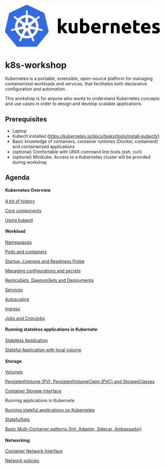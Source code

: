<img src="images/kubernetes.png" alt="Kubernetes" style="zoom:50%;" />

# k8s-workshop

Kubernetes is a portable, extensible, open-source platform for managing containerized workloads and services, that facilitates both declarative configuration and automation.

This workshop is for anyone who wants to understand Kubernetes concepts and use cases in order to design and develop scalable applications.



## Prerequisites

- Laptop
- Kubectl installed (https://kubernetes.io/docs/tasks/tools/install-kubectl/)
- Basic knowledge of containers, container runtimes (Docker, containerd) and containerized applications
- (optional) Comfortable with UNIX command line tools (ssh, curl)
- (optional) Minikube. Access to a Kubernetes cluster will be provided during workshop



## Agenda

#### Kubernetes Overview

[A bit of history](./01-Overview/01-History.md)

[Core components](./01-Overview/02-Core.md)

[Using kubectl](./01-Overview/03-kubectl.md)

#### Workload

[Namespaces](./02-Workload/01-Namespaces.md)

[Pods and containers](./02-Workload/02-Pods.md)

[Startup, Liveness and Readiness Probe](./02-Workload/03-Probes.md)

[Managing configurations and secrets](./02-Workload/04-ConfigMap.md)

[ReplicaSets, DaemonSets and Deployments](./02-Workload/05-Deployments.md)

[Services](./02-Workload/06-Services.md)

[Autoscaling](./02-Workload/07-Scaling.md)

[Ingress](./02-Workload/08-Ingress.md)

[Jobs and CronJobs](./02-Workload/09-Jobs.md)

#### Running stateless applications in Kubernete

[Stateless Application](./03-Deployment/01-Stateless.md)

[Stateful Application with local volume](./03-Deployment/02-Local.md)

#### Storage

[Volumes](./04-Storage/01-Volumes.md)

[PersistentVolume (PV), PersistentVolumeClaim (PVC) and StorageClasses](./04-Storage/02-PV.md)

[Container Storage Interface](./04-Storage/03-CSI.md)

Running applications in Kubernete 

[Running stateful applications on Kubernetes](./05-Apps/01-App.md)

[StatefulSets](./05-Apps/02-StatefulSets.md)

[Basic Multi-Container patterns (Init, Adapter, Sidecar, Ambassador)](./05-Apps/03-Patterns.md)

#### Networking

[Container Network Interface](./06-Networking/01-CNI.md)

[Network policies](./06-Networking/02-Policies.md)